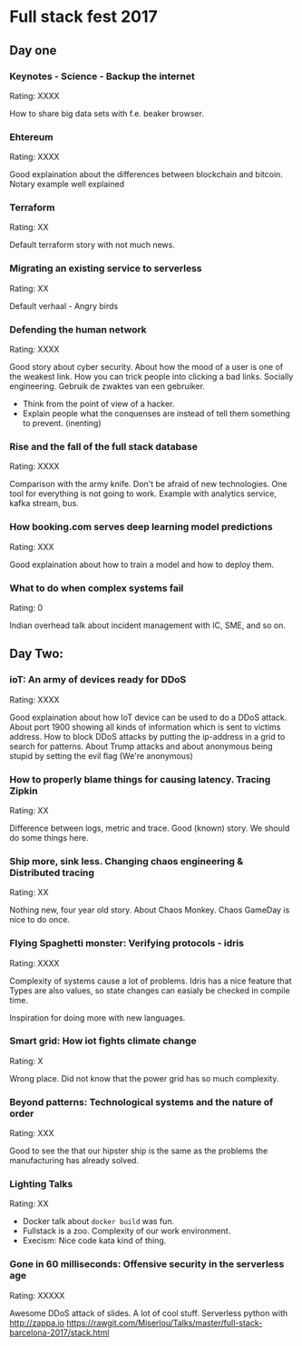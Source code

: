 # Full stack fest 2017

## Day one

### Keynotes - Science - Backup the internet
Rating: XXXX

How to share big data sets with f.e. beaker browser.

### Ehtereum
Rating: XXXX

Good explaination about the differences between blockchain and bitcoin.
Notary example well explained

### Terraform
Rating: XX

Default terraform story with not much news.

### Migrating an existing service to serverless
Rating: XX

Default verhaal - Angry birds

### Defending the human network
Rating: XXXX

Good story about cyber security. About how the mood of a user is one of the weakest link.
How you can trick people into clicking a bad links. Socially engineering.
Gebruik de zwaktes van een gebruiker.

- Think from the point of view of a hacker.
- Explain people what the conquenses are instead of tell them something to prevent. (inenting)


### Rise and the fall of the full stack database
Rating: XXXX

Comparison with the army knife. Don't be afraid of new technologies.
One tool for everything is not going to work.
Example with analytics service, kafka stream, bus.

### How booking.com serves deep learning model predictions
Rating: XXX

Good explaination about how to train a model and how to deploy them.

### What to do when complex systems fail
Rating: 0 

Indian overhead talk about incident management with IC, SME, and so on.

## Day Two:

### ioT: An army of devices ready for DDoS
Rating: XXXX

Good explaination about how IoT device can be used to do a DDoS attack. About port 1900 showing all kinds of information which is sent to victims address. How to block DDoS attacks by putting the ip-address in a grid to search for patterns. About Trump attacks and about anonymous being stupid by setting the evil flag (We're anonymous)

### How to properly blame things for causing latency. Tracing Zipkin
Rating: XX

Difference between logs, metric and trace. Good (known) story. We should do some things here.

### Ship more, sink less. Changing chaos engineering & Distributed tracing
Rating: XX

Nothing new, four year old story. About Chaos Monkey. Chaos GameDay is nice to do once.

### Flying Spaghetti monster: Verifying protocols - idris
Rating: XXXX

Complexity of systems cause a lot of problems. Idris has a nice feature that Types are also values, so state changes can easialy be checked in compile time.

Inspiration for doing more with new languages.

### Smart grid: How iot fights climate change
Rating: X

Wrong place. Did not know that the power grid has so much complexity.

### Beyond patterns: Technological systems and the nature of order
Rating: XXX

Good to see the that our hipster ship is the same as the problems the manufacturing has already solved.

### Lighting Talks
Rating: XX

- Docker talk about `docker build` was fun.
- Fullstack is a zoo. Complexity of our work environment.
- Execism: Nice code kata kind of thing.

### Gone in 60 milliseconds: Offensive security in the serverless age
Rating: XXXXX

Awesome DDoS attack of slides. A lot of cool stuff. Serverless python with http://zappa.io
https://rawgit.com/Miserlou/Talks/master/full-stack-barcelona-2017/stack.html


